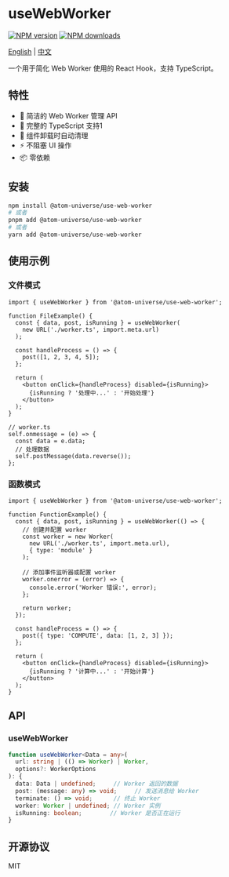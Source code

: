 # useWebWorker

[![NPM version](https://img.shields.io/npm/v/@atom-universe/use-web-worker.svg?style=flat)](https://npmjs.com/package/@atom-universe/use-web-worker)
[![NPM downloads](http://img.shields.io/npm/dm/@atom-universe/use-web-worker.svg?style=flat)](https://npmjs.com/package/@atom-universe/use-web-worker)

[English](README.md) | [中文](README_CN.md)

一个用于简化 Web Worker 使用的 React Hook，支持 TypeScript。

## 特性

- 🚀 简洁的 Web Worker 管理 API
- 💪 完整的 TypeScript 支持1
- 🔄 组件卸载时自动清理
- ⚡ 不阻塞 UI 操作
- 📦 零依赖

## 安装

```bash
npm install @atom-universe/use-web-worker
# 或者
pnpm add @atom-universe/use-web-worker
# 或者
yarn add @atom-universe/use-web-worker
```

## 使用示例

### 文件模式

```tsx
import { useWebWorker } from '@atom-universe/use-web-worker';

function FileExample() {
  const { data, post, isRunning } = useWebWorker(
    new URL('./worker.ts', import.meta.url)
  );

  const handleProcess = () => {
    post([1, 2, 3, 4, 5]);
  };

  return (
    <button onClick={handleProcess} disabled={isRunning}>
      {isRunning ? '处理中...' : '开始处理'}
    </button>
  );
}

// worker.ts
self.onmessage = (e) => {
  const data = e.data;
  // 处理数据
  self.postMessage(data.reverse());
};
```

### 函数模式

```tsx
import { useWebWorker } from '@atom-universe/use-web-worker';

function FunctionExample() {
  const { data, post, isRunning } = useWebWorker(() => {
    // 创建并配置 worker
    const worker = new Worker(
      new URL('./worker.ts', import.meta.url),
      { type: 'module' }
    );
    
    // 添加事件监听器或配置 worker
    worker.onerror = (error) => {
      console.error('Worker 错误:', error);
    };
    
    return worker;
  });

  const handleProcess = () => {
    post({ type: 'COMPUTE', data: [1, 2, 3] });
  };

  return (
    <button onClick={handleProcess} disabled={isRunning}>
      {isRunning ? '计算中...' : '开始计算'}
    </button>
  );
}
```

## API

### useWebWorker

```typescript
function useWebWorker<Data = any>(
  url: string | (() => Worker) | Worker,
  options?: WorkerOptions
): {
  data: Data | undefined;     // Worker 返回的数据
  post: (message: any) => void;     // 发送消息给 Worker
  terminate: () => void;      // 终止 Worker
  worker: Worker | undefined; // Worker 实例
  isRunning: boolean;        // Worker 是否正在运行
}
```

## 开源协议

MIT 